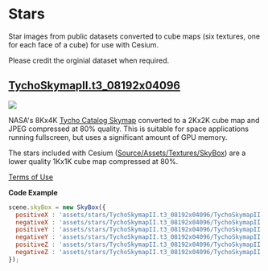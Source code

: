Stars
=====

Star images from public datasets converted to cube maps (six textures, one for each face of a cube) for use with Cesium.

Please credit the orginial dataset when required.

[TychoSkymapII.t3_08192x04096](TychoSkymapII.t3_08192x04096/)
----------------------------

[![](images/TychoSkymapII.t3_08192x04096.png)](TychoSkymapII.t3_08192x04096/)

NASA's 8Kx4K [Tycho Catalog Skymap](http://svs.gsfc.nasa.gov/vis/a000000/a003500/a003572/) converted to a 2Kx2K cube map and JPEG compressed at 80% quality.  This is suitable for space applications running fullscreen, but uses a significant amount of GPU memory.

The stars included with Cesium ([Source/Assets/Textures/SkyBox](https://github.com/AnalyticalGraphicsInc/cesium/tree/master/Source/Assets/Textures/SkyBox)) are a lower quality 1Kx1K cube map compressed at 80%.

[Terms of Use](http://www.nasa.gov/audience/formedia/features/MP_Photo_Guidelines.html)

**Code Example**

```javascript
scene.skyBox = new SkyBox({
  positiveX : 'assets/stars/TychoSkymapII.t3_08192x04096/TychoSkymapII.t3_08192x04096_80_px.jpg',
  negativeX : 'assets/stars/TychoSkymapII.t3_08192x04096/TychoSkymapII.t3_08192x04096_80_mx.jpg',
  positiveY : 'assets/stars/TychoSkymapII.t3_08192x04096/TychoSkymapII.t3_08192x04096_80_py.jpg',
  negativeY : 'assets/stars/TychoSkymapII.t3_08192x04096/TychoSkymapII.t3_08192x04096_80_my.jpg',
  positiveZ : 'assets/stars/TychoSkymapII.t3_08192x04096/TychoSkymapII.t3_08192x04096_80_pz.jpg',
  negativeZ : 'assets/stars/TychoSkymapII.t3_08192x04096/TychoSkymapII.t3_08192x04096_80_mz.jpg'
});
```
